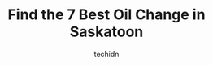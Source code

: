 ---
layout: ampstory
image: https://i0.wp.com/www.auto.or.id/wp-content/uploads/2023/06/midas-0-saskatoon-1686324705.jpeg?resize=640,853
author: techidn
featured: false
description: Saskatoon, Saskatchewan, Canada is a haven for Oil Change enthusiasts, boasting an impressive array of 7 top-notch establishments. Whether youre a seasoned connoisseur or simply curious to 
title: Find the 7 Best Oil Change in Saskatoon
cover:
   title: Find the 7 Best Oil Change in Saskatoon
   subtitle: AUTO.OR.ID
   background: https://www.auto.or.id/wp-content/uploads/2023/06/midas-0-saskatoon-1686324705.jpeg

pages: 
 - layout: thirds
   top: <h1>#1 Mr. Lube + Tires</h1>
   bottom: "<p>I had a great experience with them. The best thing is you do not need to book an appointment for any kind of service. I got my winter tyres and oil changed from here. Ste</p>"
   background: https://www.auto.or.id/wp-content/uploads/2023/06/midas-1-saskatoon-1686324707.png
   backgroundblur: true
 - layout: thirds
   top: <h1>#2 Great Canadian Oil Change</h1>
   bottom: "<p>705 22 St W, Saskatoon, SK S7M 0R6, Canada</p>"
   background: https://www.auto.or.id/wp-content/uploads/2023/06/midas-2-saskatoon-1686324709.jpeg
   cta:
      link: https://www.auto.or.id/find-the-7-best-oil-change-in-saskatoon/
      text: Find the 7 Best Oil Change in Saskatoon
 - layout: thirds
   top: <h1>#3 JJs Express Oil Change & Car Wash</h1>
   bottom: "<p>803 51st St, Saskatoon, SK S7K 0X7, Canada</p>"
   background: https://images.unsplash.com/photo-1628685083829-d31d88bb2757?ixlib=rb-4.0.3&ixid=MnwxMjA3fDB8MHxwaG90by1wYWdlfHx8fGVufDB8fHx8&auto=format&fit=crop&w=640&h=853&q=80
   cta:
      link: https://www.auto.or.id/find-the-7-best-oil-change-in-saskatoon/
      text: Find the 7 Best Oil Change in Saskatoon
 - layout: thirds
   top: <h1>#4 Harrys auto service</h1>
   bottom: "<p>2202 Hanselman Ave, Saskatoon, SK S7L 6A4, Canada</p>"
   background: https://images.unsplash.com/photo-1598560342586-54fac322e093?ixlib=rb-4.0.3&ixid=MnwxMjA3fDB8MHxwaG90by1wYWdlfHx8fGVufDB8fHx8&auto=format&fit=crop&w=640&h=853&q=80
   cta:
      link: https://www.auto.or.id/find-the-7-best-oil-change-in-saskatoon/
      text: Find the 7 Best Oil Change in Saskatoon
 - layout: thirds
   top: <h1>#5 Great Canadian Oil Change</h1>
   bottom: "<p>3330 8 St E, Saskatoon, SK S7H 4K1, Canada</p>"
   background: https://images.unsplash.com/photo-1639928846512-d22a0738138a?ixlib=rb-4.0.3&ixid=MnwxMjA3fDB8MHxwaG90by1wYWdlfHx8fGVufDB8fHx8&auto=format&fit=crop&w=640&h=853&q=80
   cta:
      link: https://www.auto.or.id/find-the-7-best-oil-change-in-saskatoon/
      text: Find the 7 Best Oil Change in Saskatoon
 - layout: thirds
   top: <h1>#6 Mr. Lube + Tires in Walmart</h1>
   bottom: "<p>3035 Clarence Ave S, Saskatoon, SK S7T 0B6, Canada</p>"
   background: https://images.unsplash.com/photo-1633713368363-2b04dadce462?ixlib=rb-4.0.3&ixid=MnwxMjA3fDB8MHxwaG90by1wYWdlfHx8fGVufDB8fHx8&auto=format&fit=crop&w=640&h=853&q=80
   cta:
      link: https://www.auto.or.id/find-the-7-best-oil-change-in-saskatoon/
      text: Find the 7 Best Oil Change in Saskatoon
 - layout: thirds
   top: <h1>#7 Andersons Transmission And Auto Care</h1>
   bottom: "<p>201 22 St W, Saskatoon, SK S7M 0R1, Canada</p>"
   background: https://images.unsplash.com/photo-1607892027477-34542018abc4?ixlib=rb-4.0.3&ixid=MnwxMjA3fDB8MHxwaG90by1wYWdlfHx8fGVufDB8fHx8&auto=format&fit=crop&w=640&h=853&q=80
   cta:
      link: https://www.auto.or.id/find-the-7-best-oil-change-in-saskatoon/
      text: Find the 7 Best Oil Change in Saskatoon
 - layout: thirds
   middle: Continue reading...
   background: https://images.unsplash.com/photo-1612872808082-769cfb59b67d?ixlib=rb-4.0.3&ixid=MnwxMjA3fDB8MHxwaG90by1wYWdlfHx8fGVufDB8fHx8&auto=format&fit=crop&w=640&h=853&q=80
   cta:
      link: https://www.auto.or.id/find-the-7-best-oil-change-in-saskatoon/
      text: Find the 7 Best Oil Change in Saskatoon

---